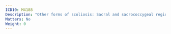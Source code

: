 ```yaml
---
ICD10: M4188
Description: "Other forms of scoliosis: Sacral and sacrococcygeal region"
Matters: No
Weight: 0
---
```


